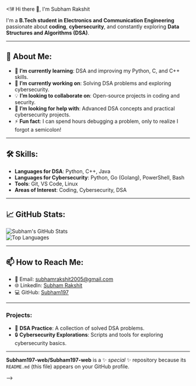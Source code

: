 
<!# Hi there 👋, I'm Subham Rakshit  

I'm a **B.Tech student in Electronics and Communication Engineering** passionate about **coding**, **cybersecurity**, and constantly exploring **Data Structures and Algorithms (DSA)**.  

---

## 🚀 About Me:
- 🌱 **I’m currently learning**: DSA and improving my Python, C, and C++ skills.  
- 🔭 **I’m currently working on**: Solving DSA problems and exploring cybersecurity.  
- 💡 **I’m looking to collaborate on**: Open-source projects in coding and security.  
- 🤔 **I’m looking for help with**: Advanced DSA concepts and practical cybersecurity projects.  
- ⚡ **Fun fact**: I can spend hours debugging a problem, only to realize I forgot a semicolon!  

---

## 🛠️ Skills:
- **Languages for DSA**: Python, C++, Java  
- **Languages for Cybersecurity**: Python, Go (Golang), PowerShell, Bash  
- **Tools**: Git, VS Code, Linux  
- **Areas of Interest**: Coding, Cybersecurity, DSA  

---

## 📈 GitHub Stats:
![Subham's GitHub Stats](https://github-readme-stats.vercel.app/api?username=Subham197&show_icons=true&theme=dark)  
![Top Languages](https://github-readme-stats.vercel.app/api/top-langs/?username=Subham197&layout=compact&theme=dark)

---

## 📫 How to Reach Me:
- 📧 Email: [subhamrakshit2005@gmail.com](mailto:subhamrakshit2005@gmail.com)  
- 🌐 LinkedIn: [Subham Rakshit](https://www.linkedin.com/in/subham-rakshit-7a2087320?utm_source=share&utm_campaign=share_via&utm_content=profile&utm_medium=android_app)  
- 💻 GitHub: [Subham197](https://github.com/Subham197)  

---

### Projects:
- 🌟 **DSA Practice**: A collection of solved DSA problems.  
- 🔒 **Cybersecurity Explorations**: Scripts and tools for exploring cybersecurity basics.  

-----
**Subham197-web/Subham197-web** is a ✨ _special_ ✨ repository because its `README.md` (this file) appears on your GitHub profile.


-->
